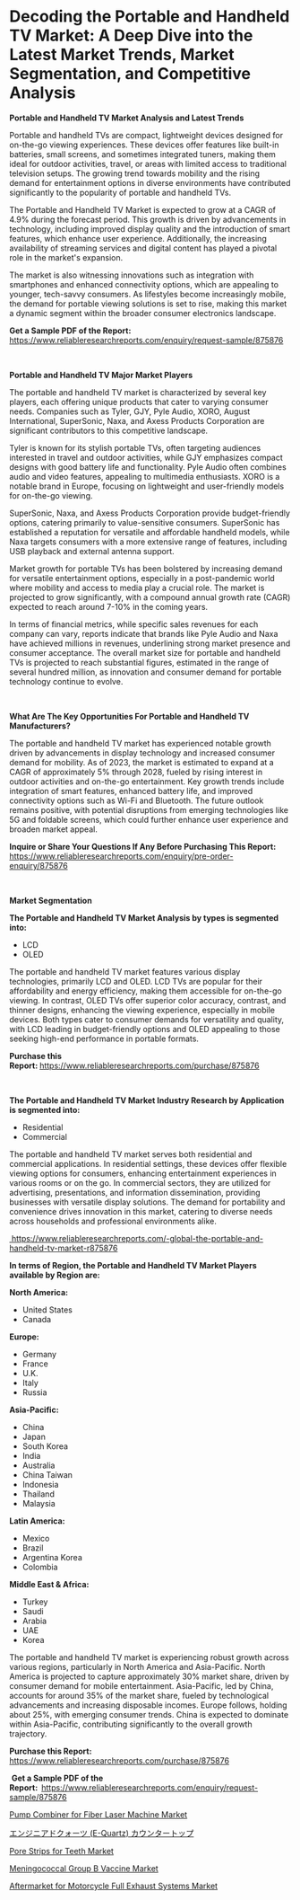 <p><h1>Decoding the Portable and Handheld TV Market: A Deep Dive into the Latest Market Trends, Market Segmentation, and Competitive Analysis</h1></p><p><strong>Portable and Handheld TV Market Analysis and Latest Trends</strong></p>
<p><p>Portable and handheld TVs are compact, lightweight devices designed for on-the-go viewing experiences. These devices offer features like built-in batteries, small screens, and sometimes integrated tuners, making them ideal for outdoor activities, travel, or areas with limited access to traditional television setups. The growing trend towards mobility and the rising demand for entertainment options in diverse environments have contributed significantly to the popularity of portable and handheld TVs.</p><p>The Portable and Handheld TV Market is expected to grow at a CAGR of 4.9% during the forecast period. This growth is driven by advancements in technology, including improved display quality and the introduction of smart features, which enhance user experience. Additionally, the increasing availability of streaming services and digital content has played a pivotal role in the market's expansion. </p><p>The market is also witnessing innovations such as integration with smartphones and enhanced connectivity options, which are appealing to younger, tech-savvy consumers. As lifestyles become increasingly mobile, the demand for portable viewing solutions is set to rise, making this market a dynamic segment within the broader consumer electronics landscape.</p></p>
<p><strong>Get a Sample PDF of the Report:&nbsp;</strong> <a href="https://www.reliableresearchreports.com/enquiry/request-sample/875876">https://www.reliableresearchreports.com/enquiry/request-sample/875876</a></p>
<p>&nbsp;</p>
<p><strong>Portable and Handheld TV Major Market Players</strong></p>
<p><p>The portable and handheld TV market is characterized by several key players, each offering unique products that cater to varying consumer needs. Companies such as Tyler, GJY, Pyle Audio, XORO, August International, SuperSonic, Naxa, and Axess Products Corporation are significant contributors to this competitive landscape.</p><p>Tyler is known for its stylish portable TVs, often targeting audiences interested in travel and outdoor activities, while GJY emphasizes compact designs with good battery life and functionality. Pyle Audio often combines audio and video features, appealing to multimedia enthusiasts. XORO is a notable brand in Europe, focusing on lightweight and user-friendly models for on-the-go viewing.</p><p>SuperSonic, Naxa, and Axess Products Corporation provide budget-friendly options, catering primarily to value-sensitive consumers. SuperSonic has established a reputation for versatile and affordable handheld models, while Naxa targets consumers with a more extensive range of features, including USB playback and external antenna support.</p><p>Market growth for portable TVs has been bolstered by increasing demand for versatile entertainment options, especially in a post-pandemic world where mobility and access to media play a crucial role. The market is projected to grow significantly, with a compound annual growth rate (CAGR) expected to reach around 7-10% in the coming years.</p><p>In terms of financial metrics, while specific sales revenues for each company can vary, reports indicate that brands like Pyle Audio and Naxa have achieved millions in revenues, underlining strong market presence and consumer acceptance. The overall market size for portable and handheld TVs is projected to reach substantial figures, estimated in the range of several hundred million, as innovation and consumer demand for portable technology continue to evolve.</p></p>
<p>&nbsp;</p>
<p><strong>What Are The Key Opportunities For Portable and Handheld TV Manufacturers?</strong></p>
<p><p>The portable and handheld TV market has experienced notable growth driven by advancements in display technology and increased consumer demand for mobility. As of 2023, the market is estimated to expand at a CAGR of approximately 5% through 2028, fueled by rising interest in outdoor activities and on-the-go entertainment. Key growth trends include integration of smart features, enhanced battery life, and improved connectivity options such as Wi-Fi and Bluetooth. The future outlook remains positive, with potential disruptions from emerging technologies like 5G and foldable screens, which could further enhance user experience and broaden market appeal.</p></p>
<p><strong>Inquire or Share Your Questions If Any Before Purchasing This Report:</strong> <a href="https://www.reliableresearchreports.com/enquiry/pre-order-enquiry/875876">https://www.reliableresearchreports.com/enquiry/pre-order-enquiry/875876</a></p>
<p>&nbsp;</p>
<p><strong>Market Segmentation</strong></p>
<p><strong>The Portable and Handheld TV Market Analysis by types is segmented into:</strong></p>
<p><ul><li>LCD</li><li>OLED</li></ul></p>
<p><p>The portable and handheld TV market features various display technologies, primarily LCD and OLED. LCD TVs are popular for their affordability and energy efficiency, making them accessible for on-the-go viewing. In contrast, OLED TVs offer superior color accuracy, contrast, and thinner designs, enhancing the viewing experience, especially in mobile devices. Both types cater to consumer demands for versatility and quality, with LCD leading in budget-friendly options and OLED appealing to those seeking high-end performance in portable formats.</p></p>
<p><strong>Purchase this Report:&nbsp;</strong><a href="https://www.reliableresearchreports.com/purchase/875876">https://www.reliableresearchreports.com/purchase/875876</a></p>
<p>&nbsp;</p>
<p><strong>The Portable and Handheld TV Market Industry Research by Application is segmented into:</strong></p>
<p><ul><li>Residential</li><li>Commercial</li></ul></p>
<p><p>The portable and handheld TV market serves both residential and commercial applications. In residential settings, these devices offer flexible viewing options for consumers, enhancing entertainment experiences in various rooms or on the go. In commercial sectors, they are utilized for advertising, presentations, and information dissemination, providing businesses with versatile display solutions. The demand for portability and convenience drives innovation in this market, catering to diverse needs across households and professional environments alike.</p></p>
<p><a href="https://www.reliableresearchreports.com/-global-the-portable-and-handheld-tv-market-r875876">&nbsp;https://www.reliableresearchreports.com/-global-the-portable-and-handheld-tv-market-r875876</a></p>
<p><strong>In terms of Region, the Portable and Handheld TV Market Players available by Region are:</strong></p>
<p>
    <p> <strong> North America: </strong>
        <ul>
            <li>United States</li>
            <li>Canada</li>
        </ul>
        </p> 
    <p> <strong> Europe: </strong>
        <ul>
            <li>Germany</li>
            <li>France</li>
            <li>U.K.</li>
            <li>Italy</li>
            <li>Russia</li>
        </ul>
        </p> 
    <p> <strong> Asia-Pacific: </strong>
        <ul>
            <li>China</li>
            <li>Japan</li>
            <li>South Korea</li>
            <li>India</li>
            <li>Australia</li>
            <li>China Taiwan</li>
            <li>Indonesia</li>
            <li>Thailand</li>
            <li>Malaysia</li>
        </ul>
        </p> 
    <p> <strong> Latin America: </strong>
        <ul>
            <li>Mexico</li>
            <li>Brazil</li>
            <li>Argentina Korea</li>
            <li>Colombia</li>
        </ul>
        </p> 
    <p> <strong> Middle East & Africa: </strong>
        <ul>
            <li>Turkey</li>
            <li>Saudi</li>
            <li>Arabia</li>
            <li>UAE</li>
            <li>Korea</li>
        </ul>
    </p>
    </p>
<p><p>The portable and handheld TV market is experiencing robust growth across various regions, particularly in North America and Asia-Pacific. North America is projected to capture approximately 30% market share, driven by consumer demand for mobile entertainment. Asia-Pacific, led by China, accounts for around 35% of the market share, fueled by technological advancements and increasing disposable incomes. Europe follows, holding about 25%, with emerging consumer trends. China is expected to dominate within Asia-Pacific, contributing significantly to the overall growth trajectory.</p></p>
<p><strong>Purchase this Report: </strong><a href="https://www.reliableresearchreports.com/purchase/875876">https://www.reliableresearchreports.com/purchase/875876</a></p>
<p>&nbsp;<strong>Get a Sample PDF of the Report:&nbsp;&nbsp;</strong><a href="https://www.reliableresearchreports.com/enquiry/request-sample/875876">https://www.reliableresearchreports.com/enquiry/request-sample/875876</a></p>
<p><strong></strong></p>
<p><p><a href="https://issuu.com/reportprime-2/docs/pump-combiner-for-fiber-laser-machi_76de8a96d4e2b5">Pump Combiner for Fiber Laser Machine Market</a></p><p><a href="https://github.com/lababdou/Market-Research-Report-List-5/blob/main/389020287443.md">エンジニアドクォーツ (E-Quartz) カウンタートップ</a></p><p><a href="https://github.com/globismark/Market-Research-Report-List-5/blob/main/pore-strips-for-teeth-market.md">Pore Strips for Teeth Market</a></p><p><a href="https://www.linkedin.com/pulse/global-meningococcal-group-b-vaccine-market-focus-product-1si5e?trackingId=ZoK3HeqfRuKhdJiKEEpKBA%3D%3D">Meningococcal Group B Vaccine Market</a></p><p><a href="https://issuu.com/reportprime-2/docs/aftermarket-for-motorcycle-full-exh_d7b5fa22ebff34">Aftermarket for Motorcycle Full Exhaust Systems Market</a></p></p>